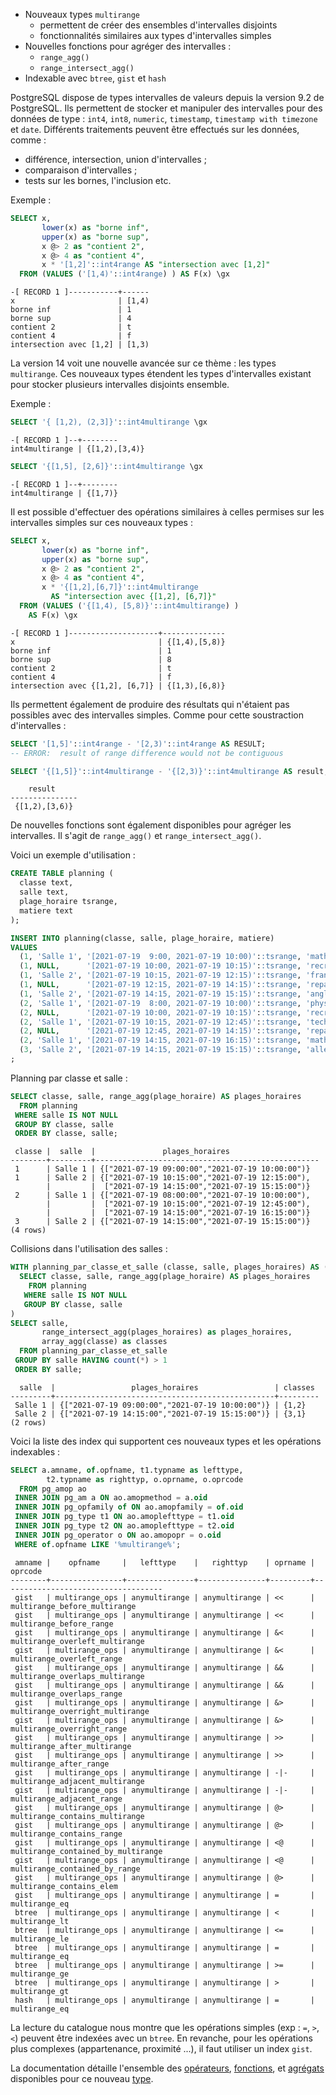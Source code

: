 <!--
Les commits sur ce sujet sont :

* https://git.postgresql.org/gitweb/?p=postgresql.git;a=commit;h=6df7a9698bb036610c1e8c6d375e1be38cb26d5f

Discussion

* https://www.postgresql.org/message-id/flat/16d71dc8-34cf-5ebd-1ce5-ccd93c0a14f9@illuminatedcomputing.com

-->

<div class="slide-content">

* Nouveaux types `multirange`
  * permettent de créer des ensembles d'intervalles disjoints
  * fonctionnalités similaires aux types d'intervalles simples
* Nouvelles fonctions pour agréger des intervalles :
  * `range_agg()`
  * `range_intersect_agg()`
* Indexable avec `btree`, `gist` et `hash`

</div>

<div class="notes">

PostgreSQL dispose de types intervalles de valeurs depuis la version 9.2 de PostgreSQL.
Ils permettent de stocker et manipuler des intervalles pour des données de type :
`int4`, `int8`, `numeric`, `timestamp`, `timestamp with timezone` et `date`.
Différents traitements peuvent être effectués sur les données, comme :

* différence, intersection, union d'intervalles ;
* comparaison d'intervalles ;
* tests sur les bornes, l'inclusion etc.

Exemple :

```sql
SELECT x,
       lower(x) as "borne inf",
       upper(x) as "borne sup",
       x @> 2 as "contient 2",
       x @> 4 as "contient 4",
       x * '[1,2]'::int4range AS "intersection avec [1,2]"
  FROM (VALUES ('[1,4)'::int4range) ) AS F(x) \gx
```
```text
-[ RECORD 1 ]-----------+------
x                       | [1,4)
borne inf               | 1
borne sup               | 4
contient 2              | t
contient 4              | f
intersection avec [1,2] | [1,3)
```

La version 14 voit une nouvelle avancée sur ce thème : les types `multirange`.
Ces nouveaux types étendent les types d'intervalles existant pour stocker
plusieurs intervalles disjoints ensemble.

Exemple :

```sql
SELECT '{ [1,2), (2,3]}'::int4multirange \gx

```
```text
-[ RECORD 1 ]--+--------
int4multirange | {[1,2),[3,4)}
```
```sql
SELECT '{[1,5], [2,6]}'::int4multirange \gx
```
```text
-[ RECORD 1 ]--+--------
int4multirange | {[1,7)}
```

Il est possible d'effectuer des opérations similaires à celles permises sur les
intervalles simples sur ces nouveaux types :

```sql
SELECT x,
       lower(x) as "borne inf",
       upper(x) as "borne sup",
       x @> 2 as "contient 2",
       x @> 4 as "contient 4",
       x * '{[1,2],[6,7]}'::int4multirange 
         AS "intersection avec {[1,2], [6,7]}"
  FROM (VALUES ('{[1,4), [5,8)}'::int4multirange) ) 
    AS F(x) \gx
```
```text
-[ RECORD 1 ]--------------------+--------------
x                                | {[1,4),[5,8)}
borne inf                        | 1
borne sup                        | 8
contient 2                       | t
contient 4                       | f
intersection avec {[1,2], [6,7]} | {[1,3),[6,8)}
```

Ils permettent également de produire des résultats qui n'étaient pas
possibles avec des intervalles simples. Comme pour cette soustraction
d'intervalles :

```sql
SELECT '[1,5]'::int4range - '[2,3)'::int4range AS RESULT;
-- ERROR:  result of range difference would not be contiguous

SELECT '{[1,5]}'::int4multirange - '{[2,3)}'::int4multirange AS result;
```
```text
    result
---------------
 {[1,2),[3,6)}
```

De nouvelles fonctions sont également disponibles pour agréger les
intervalles. Il s'agit de `range_agg()` et `range_intersect_agg()`.

Voici un exemple d'utilisation :

```sql
CREATE TABLE planning (
  classe text,
  salle text,
  plage_horaire tsrange,
  matiere text
);

INSERT INTO planning(classe, salle, plage_horaire, matiere)
VALUES
  (1, 'Salle 1', '[2021-07-19  9:00, 2021-07-19 10:00)'::tsrange, 'math'),
  (1, NULL,      '[2021-07-19 10:00, 2021-07-19 10:15)'::tsrange, 'recreation'),
  (1, 'Salle 2', '[2021-07-19 10:15, 2021-07-19 12:15)'::tsrange, 'français'),
  (1, NULL,      '[2021-07-19 12:15, 2021-07-19 14:15)'::tsrange, 'repas / recreation'),
  (1, 'Salle 2', '[2021-07-19 14:15, 2021-07-19 15:15)'::tsrange, 'anglais'),
  (2, 'Salle 1', '[2021-07-19  8:00, 2021-07-19 10:00)'::tsrange, 'physique'),
  (2, NULL,      '[2021-07-19 10:00, 2021-07-19 10:15)'::tsrange, 'recreation'),
  (2, 'Salle 1', '[2021-07-19 10:15, 2021-07-19 12:45)'::tsrange, 'technologie'),
  (2, NULL,      '[2021-07-19 12:45, 2021-07-19 14:15)'::tsrange, 'repas / recreation'),
  (2, 'Salle 1', '[2021-07-19 14:15, 2021-07-19 16:15)'::tsrange, 'math'),
  (3, 'Salle 2', '[2021-07-19 14:15, 2021-07-19 15:15)'::tsrange, 'allemand')
;
```

Planning par classe et salle :

```sql
SELECT classe, salle, range_agg(plage_horaire) AS plages_horaires
  FROM planning
 WHERE salle IS NOT NULL 
 GROUP BY classe, salle
 ORDER BY classe, salle;
```
```text
 classe |  salle  |               plages_horaires
--------+---------+--------------------------------------------------
 1      | Salle 1 | {["2021-07-19 09:00:00","2021-07-19 10:00:00")}
 1      | Salle 2 | {["2021-07-19 10:15:00","2021-07-19 12:15:00"),
        |         |  ["2021-07-19 14:15:00","2021-07-19 15:15:00")}
 2      | Salle 1 | {["2021-07-19 08:00:00","2021-07-19 10:00:00"),
        |         |  ["2021-07-19 10:15:00","2021-07-19 12:45:00"),
        |         |  ["2021-07-19 14:15:00","2021-07-19 16:15:00")}
 3      | Salle 2 | {["2021-07-19 14:15:00","2021-07-19 15:15:00")}
(4 rows)
```

Collisions dans l'utilisation des salles :

```sql
WITH planning_par_classe_et_salle (classe, salle, plages_horaires) AS (
  SELECT classe, salle, range_agg(plage_horaire) AS plages_horaires
    FROM planning
   WHERE salle IS NOT NULL
   GROUP BY classe, salle
)
SELECT salle, 
       range_intersect_agg(plages_horaires) as plages_horaires,
       array_agg(classe) as classes
  FROM planning_par_classe_et_salle
 GROUP BY salle HAVING count(*) > 1
 ORDER BY salle;
```
```text
  salle  |                 plages_horaires                 | classes
---------+-------------------------------------------------+---------
 Salle 1 | {["2021-07-19 09:00:00","2021-07-19 10:00:00")} | {1,2}
 Salle 2 | {["2021-07-19 14:15:00","2021-07-19 15:15:00")} | {3,1}
(2 rows)
```

Voici la liste des index qui supportent ces nouveaux types et les opérations
indexables :

```sql
SELECT a.amname, of.opfname, t1.typname as lefttype, 
        t2.typname as righttyp, o.oprname, o.oprcode
  FROM pg_amop ao
 INNER JOIN pg_am a ON ao.amopmethod = a.oid
 INNER JOIN pg_opfamily of ON ao.amopfamily = of.oid
 INNER JOIN pg_type t1 ON ao.amoplefttype = t1.oid
 INNER JOIN pg_type t2 ON ao.amoplefttype = t2.oid
 INNER JOIN pg_operator o ON ao.amopopr = o.oid
 WHERE of.opfname LIKE '%multirange%';
```
```text
 amname |    opfname     |   lefttype    |   righttyp    | oprname |              oprcode
--------+----------------+---------------+---------------+---------+------------------------------------
 gist   | multirange_ops | anymultirange | anymultirange | <<      | multirange_before_multirange
 gist   | multirange_ops | anymultirange | anymultirange | <<      | multirange_before_range
 gist   | multirange_ops | anymultirange | anymultirange | &<      | multirange_overleft_multirange
 gist   | multirange_ops | anymultirange | anymultirange | &<      | multirange_overleft_range
 gist   | multirange_ops | anymultirange | anymultirange | &&      | multirange_overlaps_multirange
 gist   | multirange_ops | anymultirange | anymultirange | &&      | multirange_overlaps_range
 gist   | multirange_ops | anymultirange | anymultirange | &>      | multirange_overright_multirange
 gist   | multirange_ops | anymultirange | anymultirange | &>      | multirange_overright_range
 gist   | multirange_ops | anymultirange | anymultirange | >>      | multirange_after_multirange
 gist   | multirange_ops | anymultirange | anymultirange | >>      | multirange_after_range
 gist   | multirange_ops | anymultirange | anymultirange | -|-     | multirange_adjacent_multirange
 gist   | multirange_ops | anymultirange | anymultirange | -|-     | multirange_adjacent_range
 gist   | multirange_ops | anymultirange | anymultirange | @>      | multirange_contains_multirange
 gist   | multirange_ops | anymultirange | anymultirange | @>      | multirange_contains_range
 gist   | multirange_ops | anymultirange | anymultirange | <@      | multirange_contained_by_multirange
 gist   | multirange_ops | anymultirange | anymultirange | <@      | multirange_contained_by_range
 gist   | multirange_ops | anymultirange | anymultirange | @>      | multirange_contains_elem
 gist   | multirange_ops | anymultirange | anymultirange | =       | multirange_eq
 btree  | multirange_ops | anymultirange | anymultirange | <       | multirange_lt
 btree  | multirange_ops | anymultirange | anymultirange | <=      | multirange_le
 btree  | multirange_ops | anymultirange | anymultirange | =       | multirange_eq
 btree  | multirange_ops | anymultirange | anymultirange | >=      | multirange_ge
 btree  | multirange_ops | anymultirange | anymultirange | >       | multirange_gt
 hash   | multirange_ops | anymultirange | anymultirange | =       | multirange_eq
```

La lecture du catalogue nous montre que les opérations simples (exp : `=`, `>`, `<`)
peuvent être indexées avec un `btree`. En revanche, pour les opérations plus
complexes (appartenance, proximité ...), il faut utiliser un index `gist`.
<!--

Exemple conservés en commentaire pour la postérité :)

```
CREATE OR REPLACE FUNCTION gen_nummultirange(max_ranges int, max_numeric numeric) 
  RETURNS nummultirange 
  LANGUAGE plpgsql 
  AS $$
DECLARE 
  _cnt int;
  _min numeric;
  _max numeric;
  _n nummultirange;
BEGIN
  _min := random()*10::numeric;
  _max := random()*10::numeric + _min;
  _n := nummultirange(numrange(_min, _max, '[)'));
  FOR _cnt IN 1..random()*max_ranges LOOP
    _min := random()*max_numeric;
    _max := random()*max_numeric + _min;
    _n := nummultirange(numrange(_min, _max, '[)')) + _n;
  END LOOP;
  RETURN _n;
END;
$$;

CREATE TABLE nummultiranges AS 
  SELECT x, gen_nummultirange(5, 10000::numeric) as r FROM generate_series(1,1000000) AS F(x)
  UNION
  SELECT 0, '{[0.0, 0.1]}'::nummultirange;
```

Création d'un index btree :

```
CREATE INDEX idx_nummultiranges_btree ON nummultiranges USING btree(r);
```

On voit que ce type d'index peut être utilisé pour une égalité :

```
# EXPLAIN (ANALYZE, COSTS off) SELECT * FROM nummultiranges WHERE r = '{[0.0,0.1]}'::nummultirange;
                                              QUERY PLAN
-------------------------------------------------------------------------------------------------------
 Index Scan using idx_nummultiranges_btree on nummultiranges (actual time=1.895..1.899 rows=1 loops=1)
   Index Cond: (r = '{[0.0,0.1]}'::nummultirange)
 Planning Time: 0.223 ms
 Execution Time: 1.935 ms
(4 rows)
```

Création d'un index gist :

```
CREATE INDEX idx_nummultiranges_gist ON nummultiranges USING gist(r);
```

On voit que dans ce cas l'optimiseur préfère cet index à l'index btree :

```
# EXPLAIN (ANALYZE, COSTS off) SELECT * FROM nummultiranges WHERE r = '{[0.0,0.1]}'::nummultirange;
                                              QUERY PLAN
------------------------------------------------------------------------------------------------------
 Index Scan using idx_nummultiranges_gist on nummultiranges (actual time=0.131..0.133 rows=1 loops=1)
   Index Cond: (r = '{[0.0,0.1]}'::nummultirange)
 Planning Time: 0.132 ms
 Execution Time: 0.168 ms
(4 rows)
```

Voci quelques exemples d'autres opérateurs supportés :

```
localhost:5444 postgres@postgres=# EXPLAIN (ANALYZE) SELECT * FROM nummultiranges WHERE r @> '{[100,101)}'::nummultirange
;
                                                       QUERY PLAN
------------------------------------------------------------------------------------------------------------------------
 Seq Scan on nummultiranges  (cost=0.00..26070.01 rows=899782 width=76) (actual time=0.106..298.815 rows=24866 loops=1)
   Filter: (r @> '{[100,101)}'::nummultirange)
   Rows Removed by Filter: 975135
 Planning Time: 0.349 ms
 Execution Time: 299.492 ms
(5 rows)

localhost:5444 postgres@postgres=# EXPLAIN (ANALYZE) SELECT * FROM nummultiranges WHERE r @> '{[0.0,0.1)}'::nummultirange
;
                                                               QUERY PLAN
-----------------------------------------------------------------------------------------------------------------------------------------
 Index Scan using idx_nummultiranges_gist on nummultiranges  (cost=0.41..8.43 rows=1 width=76) (actual time=3.676..3.680 rows=1 loops=1)
   Index Cond: (r @> '{[0.0,0.1)}'::nummultirange)
 Planning Time: 0.178 ms
 Execution Time: 3.718 ms
(4 rows)

localhost:5444 postgres@postgres=# EXPLAIN (ANALYZE) SELECT * FROM nummultiranges WHERE r >> '{[100,110]}'::nummultirange
;
                                                                  QUERY PLAN                                                                   
-----------------------------------------------------------------------------------------------------------------------------------------------
 Index Scan using idx_nummultiranges_gist on nummultiranges  (cost=0.41..8.43 rows=1 width=76) (actual time=1658.175..1658.176 rows=0 loops=1)
   Index Cond: (r >> '{[100,110]}'::nummultirange)
 Planning Time: 2.334 ms
 Execution Time: 1658.241 ms
(4 rows)
```

-->

La documentation détaille l'ensemble des
[opérateurs](https://www.postgresql.org/docs/14/functions-range.html#RANGE-OPERATORS-TABLE),
[fonctions](https://www.postgresql.org/docs/14/functions-range.html#RANGE-FUNCTIONS-TABLE),
et [agrégats](https://www.postgresql.org/docs/14/functions-aggregate.html)
disponibles pour ce nouveau
[type](https://www.postgresql.org/docs/14/rangetypes.html#RANGETYPES-BUILTIN).
</div>
